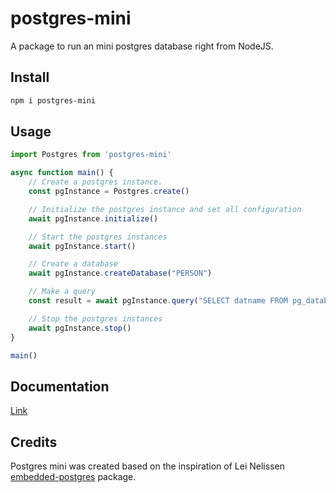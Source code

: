# postgres-mini

A package to run an mini postgres database right from NodeJS.

## Install

```bash
npm i postgres-mini
```

## Usage

```ts
import Postgres from 'postgres-mini'

async function main() {
    // Create a postgres instance.
    const pgInstance = Postgres.create()

    // Initialize the postgres instance and set all configuration  
    await pgInstance.initialize()

    // Start the postgres instances
    await pgInstance.start()

    // Create a database
    await pgInstance.createDatabase("PERSON")

    // Make a query
    const result = await pgInstance.query("SELECT datname FROM pg_database")

    // Stop the postgres instances
    await pgInstance.stop()
}

main()

```

## Documentation

[Link](https://daniel-onyenwee.github.io/postgres-mini/)

## Credits

Postgres mini was created based on the inspiration of Lei Nelissen [embedded-postgres](https://github.com/leinelissen/embedded-postgres) package.
